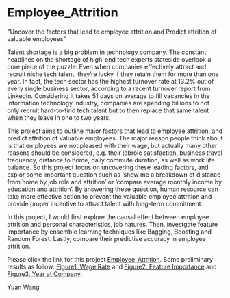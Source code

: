 # Employee_Attrition
"Uncover the factors that lead to employee attrition and Predict attrition of valuable employees"

Talent shortage is a big problem in technology company. The constant headlines on the shortage of high-end tech experts stateside overlook a core piece of the puzzle: Even when companies effectively attract and recruit niche tech talent, they’re lucky if they retain them for more than one year. In fact, the tech sector has the highest turnover rate at 13.2% out of every single business sector, according to a recent turnover report from LinkedIn. Considering it takes 51 days on average to fill vacancies in the information technology industry, companies are spending billions to not only recruit hard-to-find tech talent but to then replace that same talent when they leave in one to two years.

This project aims to outline major factors that lead to employee attrition, and predict attrition of valuable employees. The major reason people think about is that employees are not pleased with their wage, but actually many other reasons should be considered, e.g. their jobrole satisfaction, business travel frequency, distance to home, daily commute duration, as well as work life balance. So this project focus on uncovering these leading factors, and explor some important question such as ‘show me a breakdown of distance from home by job role and attrition’ or ‘compare average monthly income by education and attrition’. By answering these question, human resource can take more effective action to prevent the valuable employee attrition and provide proper incentive to attract talent with long-term commitment.  

In this project, I would first explore the causal effect between employee attrition and personal characteristics, job natures. Then, investgate feature importance by ensemble learning techniques like Bagging, Boosting and Random Forest. Lastly, compare their predictive accuracy in employee attrition.

Please click the link for this project [Employee_Attrition](https://nkuwangyuan.github.io/Employee_Attrition/Employee_Attrition.html). Some preliminary results as follow: [Figure1. Wage Rate](https://nkuwangyuan.github.io/Employee_Attrition/HourlyRate.png) and [Figure2. Feature Importance](https://nkuwangyuan.github.io/Employee_Attrition/Feature_Importance.png) and [Figure3. Year at Company](https://nkuwangyuan.github.io/Employee_Attrition/Age_Year_Distribution.png).

Yuan Wang
